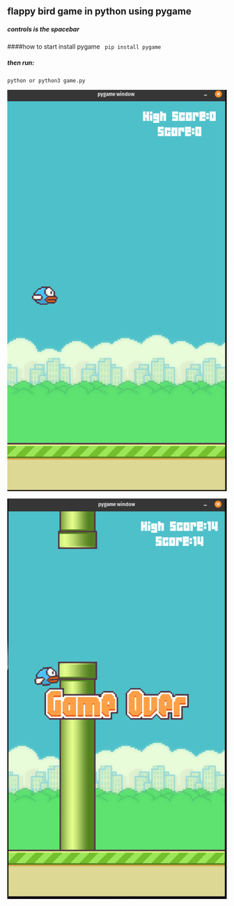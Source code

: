 ## flappy bird game in python using pygame
##### controls is the spacebar

####how to start
install pygame <code> pip install pygame</code>
##### then run:
<code>python or python3 game.py</code>

![alt game]('assets/../assets/flappy.png) 

![alt game]('assets/../assets/flappy2.png)